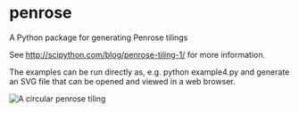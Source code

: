 # penrose
A Python package for generating Penrose tilings

See http://scipython.com/blog/penrose-tiling-1/ for more information.

The examples can be run directly as, e.g.
python example4.py
and generate an SVG file that can be opened and viewed in a web browser.

![A circular penrose tiling](http://scipython.com/static/media/blog/penrose/example4.png)
